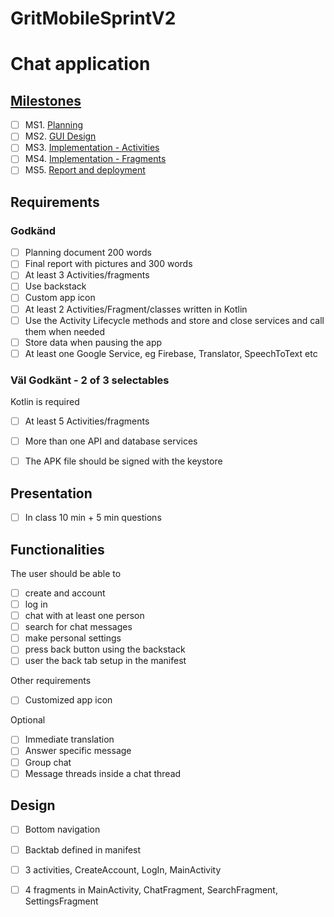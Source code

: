 
# GritMobileSprintV2
# Chat application

  
  
## [Milestones](https://github.com/tallner/GritMobileSprintV2/milestones)
- [ ] MS1. [Planning](https://github.com/tallner/GritMobileSprintV2/milestone/1)
- [ ] MS2. [GUI Design](https://github.com/tallner/GritMobileSprintV2/milestone/2)
- [ ] MS3. [Implementation - Activities](https://github.com/tallner/GritMobileSprintV2/milestone/3)
- [ ] MS4. [Implementation - Fragments](https://github.com/tallner/GritMobileSprintV2/milestone/4)
- [ ] MS5. [Report and deployment](https://github.com/tallner/GritMobileSprintV2/milestone/5)
  
## Requirements
### Godkänd
- [ ] Planning document 200 words
- [ ] Final report with pictures and 300 words
- [ ] At least 3 Activities/fragments
- [ ] Use backstack 
- [ ] Custom app icon
- [ ] At least 2 Activities/Fragment/classes written in Kotlin
- [ ] Use the Activity Lifecycle methods and store and close services and call them when needed 
- [ ] Store data when pausing the app
- [ ] At least one Google Service, eg Firebase, Translator, SpeechToText etc
  
### Väl Godkänt - 2 of 3 selectables
Kotlin is required
- [ ] At least 5 Activities/fragments
- [ ] More than one API and database services
- [ ] The APK file should be signed with the keystore
  
  
## Presentation
- [ ] In class 10 min + 5 min questions


## Functionalities
The user should be able to
- [ ] create and account
- [ ] log in
- [ ] chat with at least one person
- [ ] search for chat messages
- [ ] make personal settings
- [ ] press back button using the backstack
- [ ] user the back tab setup in the manifest

Other requirements
- [ ] Customized app icon

Optional
- [ ] Immediate translation
- [ ] Answer specific message
- [ ] Group chat
- [ ] Message threads inside a chat thread

## Design
- [ ] Bottom navigation
- [ ] Backtab defined in manifest
- [ ] 3 activities, CreateAccount, LogIn, MainActivity
- [ ] 4 fragments in MainActivity, ChatFragment, SearchFragment, SettingsFragment




  

  
  
